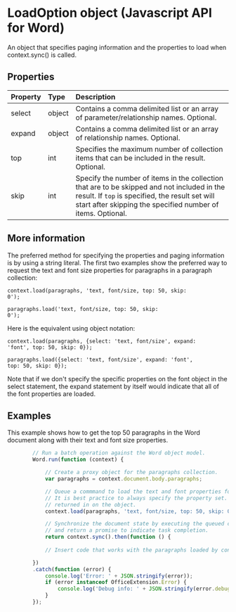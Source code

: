 # LoadOption object (Javascript API for Word)

An object that specifies paging information and the properties to load when context.sync() is called. 

## Properties
| Property	   | Type	|Description|
|:---------------|:--------|:----------|
|select|object|Contains a comma delimited list or an array of parameter/relationship names. Optional.|
|expand|object|Contains a comma delimited list or an array of relationship names. Optional.|
|top|int| Specifies the maximum number of collection items that can be included in the result. Optional.|
|skip|int|Specify the number of items in the collection that are to be skipped and not included in the result. If `top` is specified, the result set will start after skipping the specified number of items. Optional.|

## More information

The preferred method for specifying the properties and paging information is by using a string literal. The first two examples show the preferred way to request the text and font size properties for paragraphs in a paragraph collection:

<code>context.load(paragraphs, 'text, font/size, top: 50, skip: 0');</code>

<code>paragraphs.load('text, font/size, top: 50, skip: 0');</code>

Here is the equivalent using object notation:

<code>context.load(paragraphs, {select: 'text, font/size',
                                expand: 'font',
                                top: 50,
                                skip: 0});</code>
                                
<code>paragraphs.load({select: 'text, font/size',
                       expand: 'font',
                       top: 50,
                       skip: 0});</code>

Note that if we don't specify the specific properties on the font object in the select statement, the expand statement by itself would indicate that all of the font properties are loaded. 

## Examples

This example shows how to get the top 50 paragraphs in the Word document along with their text and font size properties.

```js
        // Run a batch operation against the Word object model.
        Word.run(function (context) {

            // Create a proxy object for the paragraphs collection.
            var paragraphs = context.document.body.paragraphs;

            // Queue a commmand to load the text and font properties for the top 50 paragraphs.
            // It is best practice to always specify the property set. Otherwise, all properties are
            // returned in on the object. 
            context.load(paragraphs, 'text, font/size, top: 50, skip: 0');

            // Synchronize the document state by executing the queued commands, 
            // and return a promise to indicate task completion.
            return context.sync().then(function () {
            
            // Insert code that works with the paragraphs loaded by context.load().

        })
        .catch(function (error) {
            console.log('Error: ' + JSON.stringify(error));
            if (error instanceof OfficeExtension.Error) {
                console.log('Debug info: ' + JSON.stringify(error.debugInfo));
            }
        });

```